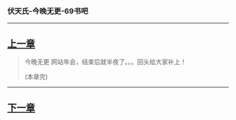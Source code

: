 ### 伏天氏-今晚无更-69书吧

--------
[上一章](./a22eb1fb8f2e144a50802836210ff1c7.md)
--------


>
>
>
>今晚无更
>网站年会，结束后就半夜了。。。回头给大家补上！
>
>(本章完)
>
>

--------
[下一章](./8524c8da4be38870c268c5fdd6278df9.md)
--------

